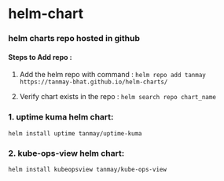 # helm-chart

### helm charts repo hosted in github

#### Steps to Add repo :

1. Add the helm repo with command :
  `helm repo add tanmay https://tanmay-bhat.github.io/helm-charts/`

2. Verify chart exists in the repo :
  `helm search repo chart_name`

### 1. uptime kuma helm chart: 
   `helm install uptime tanmay/uptime-kuma`

### 2. kube-ops-view helm chart: 
   `helm install kubeopsview tanmay/kube-ops-view`
